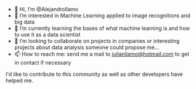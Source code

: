 - 👋 Hi, I’m @AlejandroIlamo
- 👀 I’m interested in Machine Learning applied to image recognitions and big data
- 🌱 I’m currently learning the bases of what machine learning is and how to use it as a data scientist
- 💞️ I’m looking to collaborate on projects in companies or interesting projects about data analysis someone could propose me...
- 📫 How to reach me: send me a mail to julianilamo@hotmail.com to get in contact if necessary

I'd like to contribute to this community as well as other developers have helped me.

<!---
AlejandroIlamo/AlejandroIlamo is a ✨ special ✨ repository because its `README.md` (this file) appears on your GitHub profile.
You can click the Preview link to take a look at your changes.
--->
